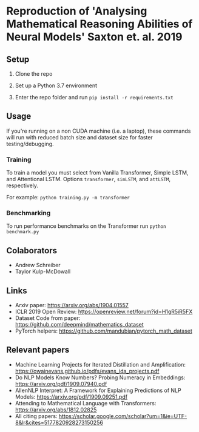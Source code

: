 # Reproduction of 'Analysing Mathematical Reasoning Abilities of Neural Models' Saxton et. al. 2019

## Setup
1) Clone the repo

2) Set up a Python 3.7 environment

3) Enter the repo folder and run `pip install -r requirements.txt`

## Usage
If you're running on a non CUDA machine (i.e. a laptop), these commands will run with reduced batch size and dataset size for faster testing/debugging.

### Training
To train a model you must select from Vanilla Transformer, Simple LSTM, and Attentional LSTM. Options `transformer`, `simLSTM`, and `attLSTM`, respectively.

For example:
`python training.py -m transformer`

### Benchmarking
To run performance benchmarks on the Transformer run
`python benchmark.py`

## Colaborators 

- Andrew Schreiber 
- Taylor Kulp-McDowall

## Links

- Arxiv paper: https://arxiv.org/abs/1904.01557
- ICLR 2019 Open Review: https://openreview.net/forum?id=H1gR5iR5FX
- Dataset Code from paper: https://github.com/deepmind/mathematics_dataset
- PyTorch helpers: https://github.com/mandubian/pytorch_math_dataset

## Relevant papers

- Machine Learning Projects for Iterated Distillation and Amplification: https://owainevans.github.io/pdfs/evans_ida_projects.pdf
- Do NLP Models Know Numbers? Probing Numeracy in Embeddings: https://arxiv.org/pdf/1909.07940.pdf
- AllenNLP Interpret:
A Framework for Explaining Predictions of NLP Models: https://arxiv.org/pdf/1909.09251.pdf
- Attending to Mathematical Language with Transformers: https://arxiv.org/abs/1812.02825
- All citing papers: https://scholar.google.com/scholar?um=1&ie=UTF-8&lr&cites=5177820928273150256

